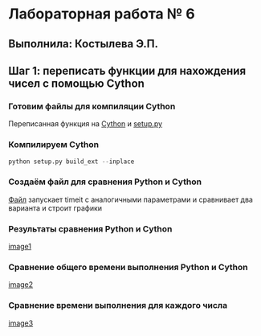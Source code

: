 # Лабораторная работа № 6
## Выполнила: Костылева Э.П.
## Шаг 1: переписать функции для нахождения чисел с помощью Cython
### Готовим файлы для компиляции Cython
Переписанная функция на [Cython](ferma_fact.pyx) и [setup.py](setup.py)
### Компилируем Cython
``` python
python setup.py build_ext --inplace
```
### Создаём файл для сравнения Python и Cython
[Файл](fermaa.py) запускает timeit с аналогичными параметрами и сравнивает два варианта и строит графики
### Результаты сравнения Python и Cython
[image1](1.jpg)
### Сравнение общего времени выполнения Python и Cython
[image2](3.jpg)
### Сравнение времени выполнения для каждого числа
[image3](2.jpg)

